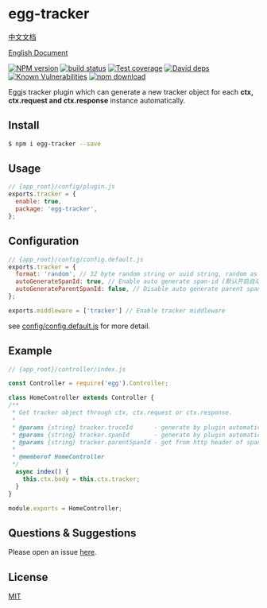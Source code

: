 # egg-tracker

[中文文档](https://github.com/JsonMa/egg-tracker/blob/master/README.zh_CN.md)

[English Document](https://github.com/JsonMa/egg-tracker/blob/master/README.md)

[![NPM version][npm-image]][npm-url]
[![build status][travis-image]][travis-url]
[![Test coverage][codecov-image]][codecov-url]
[![David deps][david-image]][david-url]
[![Known Vulnerabilities][snyk-image]][snyk-url]
[![npm download][download-image]][download-url]

[npm-image]: https://img.shields.io/npm/v/egg-tracker.svg?style=flat-square
[npm-url]: https://npmjs.org/package/egg-tracker
[travis-image]: https://img.shields.io/travis/JsonMa/egg-tracker.svg?style=flat-square
[travis-url]: https://travis-ci.org/JsonMa/egg-tracker
[codecov-image]: https://img.shields.io/codecov/c/github/JsonMa/egg-tracker.svg?style=flat-square
[codecov-url]: https://codecov.io/github/JsonMa/egg-tracker?branch=master
[david-image]: https://img.shields.io/david/JsonMa/egg-tracker.svg?style=flat-square
[david-url]: https://david-dm.org/JsonMa/egg-tracker
[snyk-image]: https://snyk.io/test/npm/egg-tracker/badge.svg?style=flat-square
[snyk-url]: https://snyk.io/test/npm/egg-tracker
[download-image]: https://img.shields.io/npm/dm/egg-tracker.svg?style=flat-square
[download-url]: https://npmjs.org/package/egg-tracker

  Eggjs tracker plugin which can generate a new tracker object for each **ctx, ctx.request and ctx.response** instance automatically.

## Install

```bash
$ npm i egg-tracker --save
```

## Usage

```js
// {app_root}/config/plugin.js
exports.tracker = {
  enable: true,
  package: 'egg-tracker',
};
```

## Configuration

```js
// {app_root}/config/config.default.js
exports.tracker = {
  format: 'random', // 32 byte random string or uuid string, random as default（数据格式，默认为32字节字符串）
  autoGenerateSpanId: true, // Enable auto generate span-id (默认开启自动生成span-id)
  autoGenerateParentSpanId: false, // Disable auto generate parent span-id (默认关闭自动创建parent span-id)
};

exports.middleware = ['tracker'] // Enable tracker middleware

```

see [config/config.default.js](config/config.default.js) for more detail.

## Example
```js
// {app_root}/controller/index.js

const Controller = require('egg').Controller;

class HomeController extends Controller {
/**
 * Get tracker object through ctx, ctx.request or ctx.response.
 *
 * @params {string} tracker.traceId      - generate by plugin automatically if http headers doesn't include trace-id.
 * @params {string} tracker.spanId       - generate by plugin automatically.
 * @params {string} tracker.parentSpanId - get from http header of span-id.
 * 
 * @memberof HomeController
 */
  async index() {
    this.ctx.body = this.ctx.tracker;
  }
}

module.exports = HomeController;
```


## Questions & Suggestions

Please open an issue [here](https://github.com/JsonMa/egg-tracker/issues).

## License

[MIT](LICENSE)
